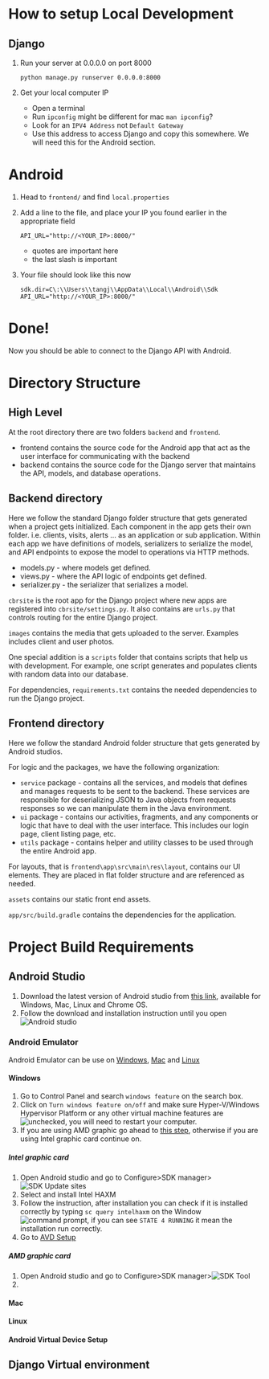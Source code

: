 # How to setup Local Development

## Django

1. Run your server at 0.0.0.0 on port 8000

   `python manage.py runserver 0.0.0.0:8000`

   

2. Get your local computer IP 

   - Open a terminal
   - Run `ipconfig` might be different for mac `man ipconfig`?
   - Look for an `IPV4 Address` not `Default Gateway`
   - Use this address to access Django and copy this somewhere. We will need this for the Android section.

# Android

1. Head to `frontend/` and find `local.properties`

2. Add a line to the file, and place your IP you found earlier in the appropriate field

   `API_URL="http://<YOUR_IP>:8000/"`

   - quotes are important here
   - the last slash is important

3. Your file should look like this now

   ```
   sdk.dir=C\:\\Users\\tangj\\AppData\\Local\\Android\\Sdk
   API_URL="http://<YOUR_IP>:8000/" 
   ```



# Done!

Now you should be able to connect to the Django API with Android.



# Directory Structure

## High Level

At the root directory there are two folders `backend` and `frontend`.

- frontend contains the source code for the Android app that act as the user interface for communicating with the backend
- backend contains the source code for the Django server that maintains the API, models, and database operations.

## Backend directory

Here we follow the standard Django folder structure that gets generated when a project gets initialized. Each component in the app gets their own folder. i.e. clients, visits, alerts ... as an application or sub application. Within each app we have definitions of models, serializers to serialize the model, and API endpoints to expose the model to operations via HTTP methods.

- models.py - where models get defined.
- views.py - where the API logic of endpoints get defined.
- serializer.py - the serializer that serializes a model.

`cbrsite` is the root app for the Django project where new apps are registered into `cbrsite/settings.py`. It also contains are `urls.py` that controls routing for the entire Django project.

`images` contains the media that gets uploaded to the server. Examples includes client and user photos.

One special addition is a `scripts` folder that contains scripts that help us with development. For example, one script generates and populates clients with random data into our database.

For dependencies, `requirements.txt` contains the needed dependencies to run the Django project.

## Frontend directory

Here we follow the standard Android folder structure that gets generated by Android studios. 

For logic and the packages, we have the following organization:

- `service` package - contains all the services, and models that defines and manages requests to be sent to the backend. These services are responsible for deserializing JSON to Java objects from requests responses so we can manipulate them in the Java environment.
- `ui` package - contains our activities, fragments, and any components or logic that have to deal with the user interface. This includes our login page, client listing page, etc. 
- `utils` package - contains helper and utility classes to be used through the entire Android app.

For layouts, that is `frontend\app\src\main\res\layout`, contains our UI elements. They are placed in flat folder structure and are referenced as needed.

`assets` contains our static front end assets.

`app/src/build.gradle` contains the dependencies for the application.

# Project Build Requirements

## Android Studio
1. Download the latest version of Android studio from [this link](https://developer.android.com/studio), available for Windows, Mac, Linux and Chrome OS.
2. Follow the download and installation instruction until you open ![Android studio](/readme_images/build-setup01)
### Android Emulator
Android Emulator can be use on [Windows](####windows), [Mac](####mac) and [Linux](####linux)
#### Windows
1. Go to Control Panel and search `windows feature` on the search box.
2. Click on `Turn windows feature on/off` and make sure Hyper-V/Windows Hypervisor Platform or any other virtual machine features are ![unchecked](/readme_images/build-setup02), you will need to restart your computer.
3. If you are using AMD graphic go ahead to [this step](#####amd-graphic-card), otherwise if you are using Intel graphic card continue on.
##### Intel graphic card
1. Open Android studio and go to Configure>SDK manager>![SDK Update sites](/readme_images/build-setup03)
2. Select and install Intel HAXM
3. Follow the instruction, after installation you can check if it is installed correctly by typing `sc query intelhaxm` on the Window ![command prompt](/readme_images/build-setup04), if you can see `STATE 4 RUNNING` it mean the installation run correctly.
4. Go to [AVD Setup](####android-virtual-device-setup)
##### AMD graphic card
1. Open Android studio and go to Configure>SDK manager>![SDK Tool](/readme_images/build-setup05)
2. 
#### Mac

#### Linux

#### Android Virtual Device Setup

## Django Virtual environment



